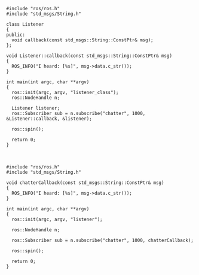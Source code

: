     #include "ros/ros.h"
    #include "std_msgs/String.h"

    class Listener
    {
    public:
      void callback(const std_msgs::String::ConstPtr& msg);
    };

    void Listener::callback(const std_msgs::String::ConstPtr& msg)
    {
      ROS_INFO("I heard: [%s]", msg->data.c_str());
    }

    int main(int argc, char **argv)
    {
      ros::init(argc, argv, "listener_class");
      ros::NodeHandle n;

      Listener listener;
      ros::Subscriber sub = n.subscribe("chatter", 1000, &Listener::callback, &listener);

      ros::spin();

      return 0;
    }

</br>

    #include "ros/ros.h"
    #include "std_msgs/String.h"

    void chatterCallback(const std_msgs::String::ConstPtr& msg)
    {
      ROS_INFO("I heard: [%s]", msg->data.c_str());
    }

    int main(int argc, char **argv)
    {
      ros::init(argc, argv, "listener");

      ros::NodeHandle n;

      ros::Subscriber sub = n.subscribe("chatter", 1000, chatterCallback);

      ros::spin();

      return 0;
    }

